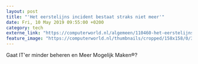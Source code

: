 ```yaml
---
layout: post
title: "'Het eerstelijns incident bestaat straks niet meer'"
date: Fri, 10 May 2019 09:55:00 +0200
category: tech
externe_link: "https://computerworld.nl/algemeen/110460-het-eerstelijns-incident-bestaat-straks-niet-meer"
feature_image: "https://computerworld.nl/thumbnails/cropped/158x158/0/3/03aec81e9f8d2085575051d5c0d7e38a.jpg"
---
```


Gaat IT'er minder beheren en Meer Mogelijk Maken®?
